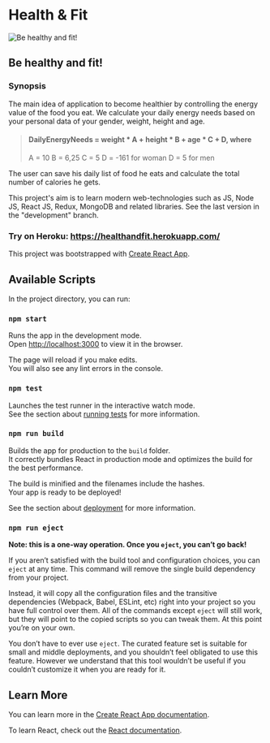 # Health & Fit 

![Be healthy and fit!](https://healthandfit.herokuapp.com/static/media/logo.cbbd1c2a.png) 

## Be healthy and fit!

### Synopsis

The main idea of application to become healthier by controlling the energy value of the food you eat.
We calculate your daily energy needs based on your personal data of your gender, weight, height and age.

> #### DailyEnergyNeeds = weight * A + height * B + age * C  + D, where
> A = 10
> B = 6,25
> C = 5
> D = -161 for woman
> D = 5 for men

The user can save his daily list of food he eats and calculate the total number of calories he gets.

This project's aim is to learn modern web-technologies such as JS, Node JS, React JS, Redux, MongoDB and related libraries. See the last version in the "development" branch.

### Try on Heroku: https://healthandfit.herokuapp.com/ 

This project was bootstrapped with [Create React App](https://github.com/facebook/create-react-app).

## Available Scripts

In the project directory, you can run:

### `npm start`

Runs the app in the development mode.<br>
Open [http://localhost:3000](http://localhost:3000) to view it in the browser.

The page will reload if you make edits.<br>
You will also see any lint errors in the console.

### `npm test`

Launches the test runner in the interactive watch mode.<br>
See the section about [running tests](https://facebook.github.io/create-react-app/docs/running-tests) for more information.

### `npm run build`

Builds the app for production to the `build` folder.<br>
It correctly bundles React in production mode and optimizes the build for the best performance.

The build is minified and the filenames include the hashes.<br>
Your app is ready to be deployed!

See the section about [deployment](https://facebook.github.io/create-react-app/docs/deployment) for more information.

### `npm run eject`

**Note: this is a one-way operation. Once you `eject`, you can’t go back!**

If you aren’t satisfied with the build tool and configuration choices, you can `eject` at any time. This command will remove the single build dependency from your project.

Instead, it will copy all the configuration files and the transitive dependencies (Webpack, Babel, ESLint, etc) right into your project so you have full control over them. All of the commands except `eject` will still work, but they will point to the copied scripts so you can tweak them. At this point you’re on your own.

You don’t have to ever use `eject`. The curated feature set is suitable for small and middle deployments, and you shouldn’t feel obligated to use this feature. However we understand that this tool wouldn’t be useful if you couldn’t customize it when you are ready for it.

## Learn More

You can learn more in the [Create React App documentation](https://facebook.github.io/create-react-app/docs/getting-started).

To learn React, check out the [React documentation](https://reactjs.org/).
